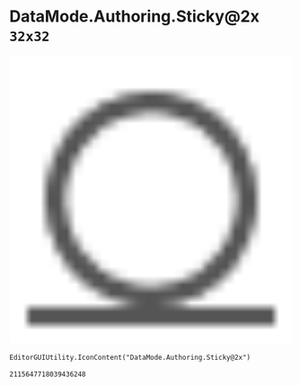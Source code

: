 # DataMode.Authoring.Sticky@2x `32x32`
<img src="/img/DataMode.Authoring.Sticky@2x.png" width=512 height=512>

``` CSharp
EditorGUIUtility.IconContent("DataMode.Authoring.Sticky@2x")
```
```
2115647718039436248
```
